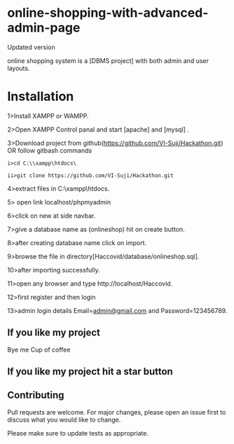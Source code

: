 # online-shopping-with-advanced-admin-page
Updated version


online shopping system is a [DBMS project] with both admin and user layouts.

# Installation

1>Install XAMPP or WAMPP.

2>Open XAMPP Control panal and start [apache] and [mysql] .

3>Download project from github(https://github.com/VI-Suji/Hackathon.git)  
    OR follow gitbash commands
    
    i>cd C:\\xampp\htdocs\
    
    ii>git clone https://github.com/VI-Suji/Hackathon.git
    
4>extract files in C:\\xampp\htdocs\.

5> open link localhost/phpmyadmin

6>click on new at side navbar.

7>give a database name as (onlineshop) hit on create button.

8>after creating database name click on import.

9>browse the file in directory[Haccovid/database/onlineshop.sql].

10>after importing successfully.

11>open any browser and type http://localhost/Haccovid.

12>first register and then login

13>admin login details  Email=admin@gmail.com and Password=123456789.

## If you like my project 
Bye me Cup of coffee

##  If you like my project hit a star button







## Contributing
Pull requests are welcome. For major changes, please open an issue first to discuss what you would like to change.

Please make sure to update tests as appropriate.
